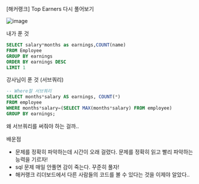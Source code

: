 [해커랭크] Top Earners 다시 풀어보기 

![image](https://user-images.githubusercontent.com/89775352/166095962-b4b58151-7630-4505-84ce-5ff1beb31d9b.png)

내가 푼 것 
```sql
SELECT salary*months as earnings,COUNT(name)
FROM Employee
GROUP BY earnings
ORDER BY earnings DESC 
LIMIT 1
```
강사님이 푼 것 (서브쿼리)
```sql
-- Where절 서브쿼리 
SELECT months*salary AS earnings, COUNT(*)
FROM employee
WHERE months*salary=(SELECT MAX(months*salary) FROM employee)
GROUP BY earnings;
```

왜 서브쿼리를 써줘야 하는 걸까..



배운점
- 문제를 정확히 파악하는데 시간이 오래 걸렸다. 문제를 정확히 읽고 빨리 파악하는 능력을 기르자! 
- sql 문제 매일 안풀면 감이 죽는다. 꾸준히 풀자! 
- 해커랭크 리더보드에서 다른 사람들의 코드를 볼 수 있다는 것을 이제야 알았다..
